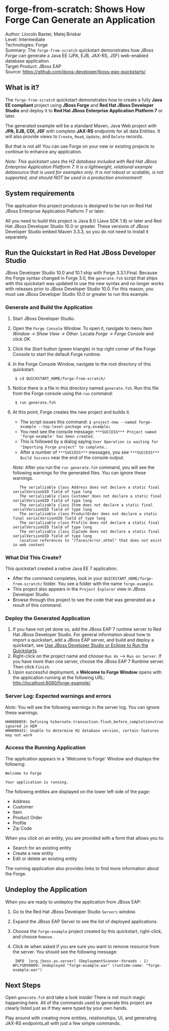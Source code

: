 forge-from-scratch: Shows How Forge Can Generate an Application
======================================================================================
Author: Lincoln Baxter, Matej Briskar  
Level: Intermediate  
Technologies: Forge  
Summary: The `forge-from-scratch` quickstart demonstrates how *JBoss Forge* can generate a Java EE (JPA, EJB, JAX-RS, JSF) web-enabled database application.   
Target Product: JBoss EAP  
Source: <https://github.com/jboss-developer/jboss-eap-quickstarts/>  

What is it?
-----------

The `forge-from-scratch` quickstart demonstrates how to create a fully **Java EE compliant** project using **JBoss Forge** and **Red Hat JBoss Developer Studio** and deploy it to **Red Hat JBoss Enterprise Application Platform 7** or later. 

The generated example will be a standard Maven, Java Web project with **JPA, EJB, CDI, JSF** with complete **JAX-RS** endpoints for all data Entities. It will also provide views to `Create`, `Read`, `Update`, and `Delete` records.

But that is not all! You can use Forge on your new or existing projects to continue to enhance any application.

_Note: This quickstart uses the H2 database included with Red Hat JBoss Enterprise Application Platform 7. It is a lightweight, relational example datasource that is used for examples only. It is not robust or scalable, is not supported, and should NOT be used in a production environment!_

System requirements
-------------------

The application this project produces is designed to be run on Red Hat JBoss Enterprise Application Platform 7 or later. 

All you need to build this project is Java 8.0 (Java SDK 1.8) or later and Red Hat JBoss Developer Studio 10.0 or greater. These versions of JBoss Developer Studio embed Maven 3.3.3, so you do not need to install it separately.


Run the Quickstart in Red Hat JBoss Developer Studio
--------------------------------------------

JBoss Developer Studio 10.0 and 10.1 ship with Forge 3.3.1.Final. Because the Forge syntax changed in Forge 3.0, the `generate.fsh` script that ships with this quickstart was updated to use the new syntax and no longer works with releases prior to JBoss Developer Studio 10.0. For this reason, you must  use JBoss Developer Studio 10.0 or greater to run this example.

### Generate and Build the Application

1. Start JBoss Developer Studio.
2. Open the `Forge Console` Window. To open it, navigate to menu item _Window -> Show View -> Other_. Locate _Forge -> Forge Console_ and click _OK_. 
3. Click the _Start_ button (green triangle) in top right corner of the Forge Console to start the default Forge runtime.
4. In the Forge Console Window, navigate to the root directory of this quickstart.

        $ cd QUICKSTART_HOME/forge-from-scratch/
5. Notice there is a file in this directory named `generate.fsh`. Run this file from the Forge console using the `run` command:

        $ run generate.fsh

6. At this point, Forge creates the new project and builds it. 
    * The script issues this command: `$ project-new --named forge-example --top-level-package org.example;`
    * You next see the console message: `***SUCCESS*** Project named 'forge-example' has been created.`
    * This is followed by a dialog saying `User Operation is waiting for "Importing Forge project" to complete.`.
    * After a number of `***SUCCESS***` messages, you see `***SUCCESS*** Build Success` near the end of the console output.

    _Note:_ After you run the `run generate.fsh` command, you will see the following warnings for the generated files. You can ignore these warnings.

          The serializable class Address does not declare a static final serialVersionUID field of type long
          The serializable class Customer does not declare a static final serialVersionUID field of type long
          The serializable class Item does not declare a static final serialVersionUID field of type long
          The serializable class ProductOrder does not declare a static final serialVersionUID field of type long
          The serializable class Profile does not declare a static final serialVersionUID field of type long
          The serializable class ZipCode does not declare a static final serialVersionUID field of type long
          location references to "/faces/error.xhtml" that does not exist in web content


### What Did This Create?

This quickstart created a native Java EE 7 application. 

* After the command completes, look in your `QUICKSTART_HOME/forge-from-scratch/` folder. You see a folder with the name `forge-example`. 
* This project also appears in the `Project Explorer` view in JBoss Developer Studio. 
* Browse through this project to see the code that was generated as a result of this command. 

### Deploy the Generated Application

1. If you have not yet done so, add the JBoss EAP 7 runtime server to Red Hat JBoss Developer Studio. For general information about how to import a quickstart, add a JBoss EAP server, and build and deploy a quickstart, see [Use JBoss Developer Studio or Eclipse to Run the Quickstarts](https://github.com/jboss-developer/jboss-developer-shared-resources/blob/master/guides/USE_JBDS.md).
2. Right-click on the project name and choose `Run As` --> `Run on Server`. If you have more than one server, choose the JBoss EAP 7 Runtime server. Then click `Finish`.
3. Upon successful deployment, a **Welcome to Forge Window** opens with the application running at the following URL: <http://localhost:8080/forge-example/>
    
### Server Log: Expected warnings and errors

_Note:_ You will see the following warnings in the server log. You can ignore these warnings.

    HHH000059: Defining hibernate.transaction.flush_before_completion=true ignored in HEM
    HHH000431: Unable to determine H2 database version, certain features may not work

           
### Access the Running Application

The application appears in a 'Welcome to Forge' Window and displays the following:

    Welcome to Forge
        
    Your application is running. 

The following entities are displayed on the lower left side of the page:

* Address
* Customer
* Item
* Product Order
* Profile
* Zip Code

When you click on an entity, you are provided with a form that allows you to:

* Search for an existing entity
* Create a new entity
* Edit or delete an existing entity

The running application also provides links to find more information about the Forge. 
 

Undeploy the Application
------------------------

When you are ready to undeploy the application from JBoss EAP:

   
1. Go to the Red Hat JBoss Developer Studio `Servers` window.
2. Expand the JBoss EAP Server to see the list of deployed applications.
3. Choose the `forge-example` project created by this quickstart, right-click, and choose `Remove`. 
4. Click `OK` when asked if you are sure you want to remove resource from the server. You should see the following message:

        INFO  [org.jboss.as.server] (DeploymentScanner-threads - 1) WFLYSRV0009: Undeployed "forge-example.war" (runtime-name: "forge-example.war")


 
Next Steps
-------

Open `generate.fsh` and take a look inside! There is not much magic happening here. All of the commands used to generate this project are clearly listed just as if they were typed by your own hands.

Play around with creating more entities, relationships, UI, and generating JAX-RS endpoints,all with just a few simple commands.



